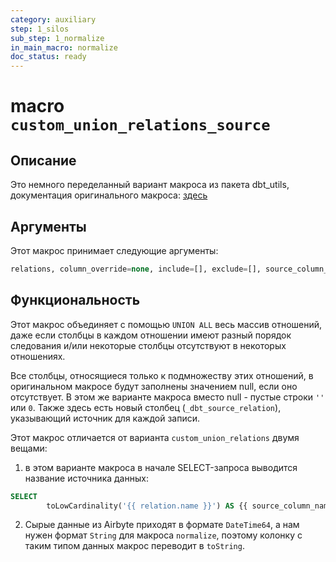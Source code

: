 ```yaml
---
category: auxiliary
step: 1_silos
sub_step: 1_normalize
in_main_macro: normalize
doc_status: ready
---
```

# macro `custom_union_relations_source`

## Описание

Это немного переделанный вариант макроса из пакета dbt_utils,  документация оригинального макроса: [здесь](https://github.com/dbt-labs/dbt-utils?tab=readme-ov-file#union_relations-source)
## Аргументы

Этот макрос принимает следующие аргументы:
```sql
relations, column_override=none, include=[], exclude=[], source_column_name='_dbt_source_relation'
```
## Функциональность

Этот макрос объединяет с помощью `UNION ALL` весь массив отношений, даже если столбцы в каждом отношении имеют разный порядок следования и/или некоторые столбцы отсутствуют в некоторых отношениях. 

Все столбцы, относящиеся только к подмножеству этих отношений, в оригинальном макросе будут заполнены значением null, если оно отсутствует. В этом же варианте макроса вместо null - пустые строки `''` или `0`. Также здесь есть новый столбец (`_dbt_source_relation`), указывающий источник для каждой записи.

Этот макрос отличается от варианта `custom_union_relations` двумя вещами:
1.  в этом варианте макроса в начале SELECT-запроса выводится название источника данных:
```sql
SELECT
        toLowCardinality('{{ relation.name }}') AS {{ source_column_name }},
```
2. Сырые данные из Airbyte приходят в формате `DateTime64`, а нам нужен формат `String` для макроса `normalize`, поэтому колонку с таким типом данных макрос переводит в `toString`.

